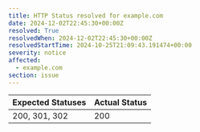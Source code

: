 ```yaml
---
title: HTTP Status resolved for example.com
date: 2024-12-02T22:45:30+00:00Z
resolved: True
resolvedWhen: 2024-12-02T22:45:30+00:00Z
resolvedStartTime: 2024-10-25T21:09:43.191474+00:00
severity: notice
affected:
  - example.com
section: issue
---
```


| Expected Statuses | Actual Status  |
|-------------------|----------------|
| 200, 301, 302 | 200 |
